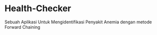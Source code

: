 # Health-Checker
Sebuah Aplikasi Untuk Mengidentifikasi Penyakit Anemia dengan metode Forward Chaining
